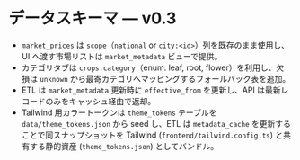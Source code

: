 # データスキーマ — v0.3

- `market_prices` は `scope`（`national` or `city:<id>`）列を既存のまま使用し、UI へ渡す市場リストは `market_metadata` ビューで提供。
- カテゴリタブは `crops.category`（enum: leaf, root, flower）を利用し、欠損は `unknown` から最寄カテゴリへマッピングするフォールバック表を追加。
- ETL は `market_metadata` 更新時に `effective_from` を更新し、API は最新レコードのみをキャッシュ経由で返却。
- Tailwind 用カラートークンは `theme_tokens` テーブルを `data/theme_tokens.json` から seed し、ETL は `metadata_cache` を更新することで同スナップショットを Tailwind (`frontend/tailwind.config.ts`) と共有する静的資産 (`theme_tokens.json`) としてバンドル。
